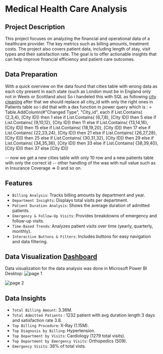 # Medical Health Care Analysis 

## Project Description
This project focuses on analyzing the financial and operational data of a healthcare provider. The key metrics such as billing amounts, treatment costs. The project also covers patient data, including length of stay, visit types and their satisfaction rate. The goal is to offer actionable insights that can help improve financial efficiency and patient care outcomes.

## Data Preparation

With a quick overview on the data found that cities table with wrong data as each city present in each state (such as London must be in England only not in Weels or Scottland also) So i handeled this with SQL as following [city cleaning](https://github.com/maiimamdooh/Medical-Health-Care-/blob/main/city%20cleaing.sql)
after that we should replace all citiy_id with only the right ones in Patients table so i did that with a dax function in power query which is :
= Table.AddColumn(#"Changed Type", "City_id", each
 if List.Contains( {2,3,4}, [City ID]) then 1
 else if List.Contains( {6,7,8}, [City ID]) then 5 
 else if List.Contains( {9,10,12}, [City ID]) then 11
 else if List.Contains( {13,14,16}, [City ID]) then 15 
 else if List.Contains( {18,19,20}, [City ID]) then 17
 else if List.Contains( {22,23,24}, [City ID]) then 21 
 else if List.Contains( {26,27,28}, [City ID]) then 25
 else if List.Contains( {30,31,32}, [City ID]) then 29 
 else if List.Contains( {34,35,36}, [City ID]) then 33 
 else if List.Contains( {38,39,40}, [City ID]) then 37 
 else [City ID])

-- now we get a new cities table with only 10 row and a new patients table with only the correct id
-- other handling of the was with null value such as in Insurance Coverage => 0 and so on.

 
## Features

 - `Billing Analysis`: Tracks billing amounts by department and year.
 - `Department Insights`: Displays total visits per department.
 - `Patient Duration Analysis`: Shows the average duration of admitted patients.
 - `Emergency & Follow-Up Visits`: Provides breakdowns of emergency and follow-up visits.
 - `Time-Based Trends`: Analyzes patient visits over time (yearly, quarterly, monthly).
 - `Interactive Buttons & Filters`: Includes buttons for easy navigation and data filtering.

## Data Visualization [Dashboard](https://github.com/maiimamdooh/Medical-Health-Care-/blob/main/health%20care%20dashboard.pbix) 
  Data visualization for the data analysis was done in Microsoft Power BI Desktop:
  ![page 1](https://github.com/user-attachments/assets/21ddbc79-b673-498e-9fab-f3d0ee6f6f20)
  
  ![page 2](https://github.com/user-attachments/assets/18201c87-affd-489e-89c7-a9700e9b930b)



## Data Insights

- `Total Billing Amount`: 3.36M.
- `Total Admitted Patients` : 1232 patient with avg duration length 3 days and 
 satisfaction rate 3.8.
- `Top Billing Procedure`: X-Ray (1.15M).
- `Top Diagnosis by Billing`: Hypertension.
- `Top Department by Visits`: Cardiology (1279 total visits).
- `Top Department by Emergency Visits`: Orthopedics (509).
- `Emergency Visits`: 38% of total vists.
